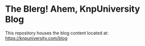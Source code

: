The Blerg! Ahem, KnpUniversity Blog
===================================

This repository houses the blog content located at: https://knpuniversity.com/blog
